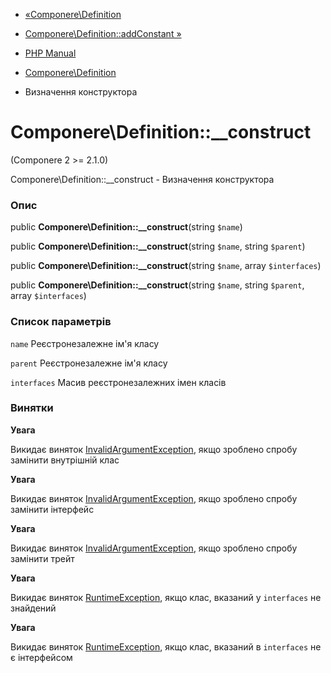 - [«Componere\Definition](class.componere-definition.md)
- [Componere\Definition::addConstant »](componere-definition.addconstant.md)

- [PHP Manual](index.md)
- [Componere\Definition](class.componere-definition.md)
- Визначення конструктора

# Componere\Definition::\_\_construct

(Componere 2 \>= 2.1.0)

Componere\Definition::\_\_construct - Визначення конструктора

### Опис

public **Componere\Definition::\_\_construct**(string `$name`)

public **Componere\Definition::\_\_construct**(string `$name`, string
`$parent`)

public **Componere\Definition::\_\_construct**(string `$name`, array
`$interfaces`)

public **Componere\Definition::\_\_construct**(string `$name`, string
`$parent`, array `$interfaces`)

### Список параметрів

`name`
Реєстронезалежне ім'я класу

`parent`
Реєстронезалежне ім'я класу

`interfaces`
Масив реєстронезалежних імен класів

### Винятки

**Увага**

Викидає виняток
[InvalidArgumentException](class.invalidargumentexception.md), якщо
зроблено спробу замінити внутрішній клас

**Увага**

Викидає виняток
[InvalidArgumentException](class.invalidargumentexception.md), якщо
зроблено спробу замінити інтерфейс

**Увага**

Викидає виняток
[InvalidArgumentException](class.invalidargumentexception.md), якщо
зроблено спробу замінити трейт

**Увага**

Викидає виняток [RuntimeException](class.runtimeexception.md),
якщо клас, вказаний у `interfaces` не знайдений

**Увага**

Викидає виняток [RuntimeException](class.runtimeexception.md),
якщо клас, вказаний в `interfaces` не є інтерфейсом
